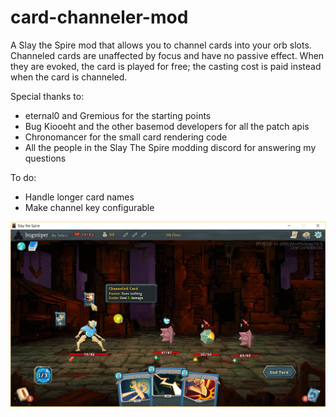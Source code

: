 # card-channeler-mod
A Slay the Spire mod that allows you to channel cards into your orb slots. Channeled cards are unaffected by focus and have no passive effect. When they are evoked, the card is played for free; the casting cost is paid instead when the card is channeled.

Special thanks to:

* eternal0 and Gremious for the starting points
* Bug Kiooeht and the other basemod developers for all the patch apis
* Chronomancer for the small card rendering code
* All the people in the Slay The Spire modding discord for answering my questions

To do:

* Handle longer card names
* Make channel key configurable

![Card Channeler Mod](card-channeler-mod.png)
